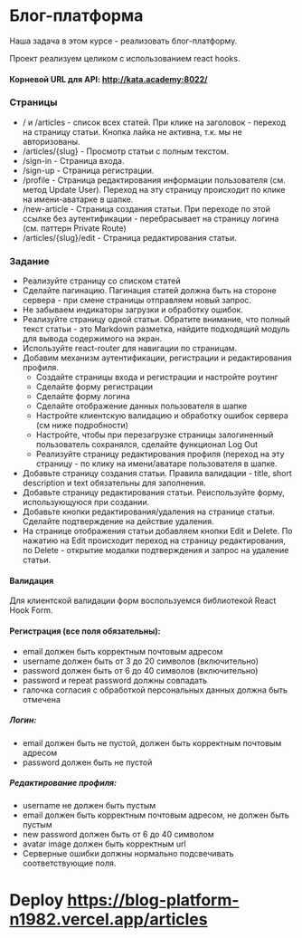 # Блог-платформа 
Наша задача в этом курсе - реализовать блог-платформу. 

Проект реализуем целиком с использованием react hooks.



#### Корневой URL для API: http://kata.academy:8022/

### Страницы

- / и /articles - список всех статей. При клике на заголовок - переход на страницу статьи. Кнопка лайка не активна, т.к. мы не авторизованы.
- /articles/{slug} - Просмотр статьи с полным текстом.
- /sign-in - Страница входа.
- /sign-up - Страница регистрации.
- /profile - Страница редактирования информации пользователя (см. метод Update User). Переход на эту страницу происходит по клике на имени-аватарке в шапке.
- /new-article - Страница создания статьи. При переходе по этой ссылке без аутентификации - перебрасывает на страницу логина (см. паттерн Private Route)
- /articles/{slug}/edit - Страница редактирования статьи.

### Задание

- Реализуйте страницу со списком статей
- Сделайте пагинацию. Пагинация статей должна быть на стороне сервера - при смене страницы отправляем новый запрос. 
- Не забываем индикаторы загрузки и обработку ошибок.
- Реализуйте страницу одной статьи. Обратите внимание, что полный текст статьи - это Markdown разметка, найдите подходящий модуль для вывода содержимого на экран.
- Используйте react-router для навигации по страницам.
- Добавим механизм аутентификации, регистрации и редактирования профиля.
    - Создайте страницы входа и регистрации и настройте роутинг
    - Сделайте форму регистрации
    - Сделайте форму логина
    - Сделайте отображение данных пользователя в шапке
    - Настройте клиентскую валидацию и обработку ошибок сервера (см ниже подробности)
    - Настройте, чтобы при перезагрузке страницы залогиненный пользователь сохранялся, сделайте функционал Log Out
    - Реализуйте страницу редактирования профиля (переход на эту страницу - по клику на имени/аватаре пользователя в шапке.
- Добавьте страницу создания статьи. Правила валидации - title, short description и text обязательны для заполнения.
- Добавьте страницу редактирования статьи. Реиспользуйте форму, использующуюся при создании.
- Добавьте кнопки редактирования/удаления на странице статьи. Сделайте подтверждение на действие удаления.
-  На странице отображения статьи добавляем кнопки Edit и Delete. По нажатию на Edit происходит переход на страницу редактирования, по Delete - открытие модалки подтверждения и запрос на удаление статьи.

#### Валидация

Для клиентской валидации форм воспользуемся библиотекой React Hook Form.

#### Регистрация (все поля обязательны):

 - email должен быть корректным почтовым адресом
 - username должен быть от 3 до 20 символов (включительно)
 - password должен быть от 6 до 40 символов (включительно)
 - password и repeat password должны совпадать
 - галочка согласия с обработкой персональных данных должна быть отмечена
 
##### Логин:

 - email должен быть не пустой, должен быть корректным почтовым адресом
 - password должен быть не пустой

##### Редактирование профиля:

 - username не должен быть пустым
 - email должен быть корректным почтовым адресом, не должен быть пустым
 - new password должен быть от 6 до 40 символом
 - avatar image должен быть корректным url
 - Серверные ошибки должны нормально подсвечивать соответствующие поля.

# Deploy https://blog-platform-n1982.vercel.app/articles